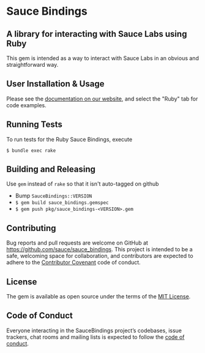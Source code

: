 # Sauce Bindings 

## A library for interacting with Sauce Labs using Ruby

This gem is intended as a way to interact with Sauce Labs in an obvious and straightforward way. 

## User Installation & Usage

Please see the [documentation on our website](https://opensource.saucelabs.com/sauce_bindings), 
and select the "Ruby" tab for code examples. 

## Running Tests

To run tests for the Ruby Sauce Bindings, execute

    $ bundle exec rake

## Building and Releasing

Use `gem` instead of `rake` so that it isn't auto-tagged on github

* Bump `SauceBindings::VERSION`
* `$ gem build sauce_bindings.gemspec`
* `$ gem push pkg/sauce_bindings-<VERSION>.gem`

## Contributing

Bug reports and pull requests are welcome on GitHub at https://github.com/sauce/sauce_bindings. 
This project is intended to be a safe, welcoming space for collaboration, 
and contributors are expected to adhere to the 
[Contributor Covenant](http://contributor-covenant.org) code of conduct.

## License

The gem is available as open source under the terms of the [MIT License](https://opensource.org/licenses/MIT).

## Code of Conduct

Everyone interacting in the SauceBindings project’s codebases, issue trackers, chat rooms and mailing lists 
is expected to follow the [code of conduct](https://github.com/saucelabs/sauce_bindings/blob/master/CODE_OF_CONDUCT.md).
